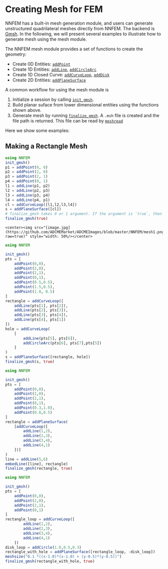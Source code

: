 # Creating Mesh for FEM

NNFEM has a built-in mesh generation module, and users can  generate unstructured quadrilateral meshes directly from NNFEM. The backend is [Gmsh](https://gmsh.info/). In the following, we will present several examples to illustrate how to generate mesh using the mesh module. 

The NNFEM mesh module provides a set of functions to create the geometry:

* Create 0D Entities: [`addPoint`](@ref)
* Create 1D Entities: [`addLine`](@ref), [`addCircleArc`](@ref)
* Create 1D Closed Curve: [`addCurveLoop`](@ref), [`addDisk`](@ref)
* Create 2D Entities: [`addPlaneSurface`](@ref)

A common workflow for using the mesh module is 

1. Initialize a session by calling [`init_gmsh`](@ref).
2. Build planar suface from lower dimensional entities using the functions shown above.
3. Generate mesh by running [`finalize_gmsh`](@ref). A `.msh` file is created and the file path is returned. This file can be read by [`meshread`](@ref)


Here we show some examples:

## Making a Rectangle Mesh
```julia
using NNFEM
init_gmsh()
p1 = addPoint(0, 0)
p2 = addPoint(2, 0)
p3 = addPoint(2, 1)
p4 = addPoint(0, 1)
l1 = addLine(p1, p2)
l2 = addLine(p2, p3)
l3 = addLine(p3, p4)
l4 = addLine(p4, p1)
cl = addCurveLoop([l1,l2,l3,l4])
s = addPlaneSurface([cl])
# finalize_gmsh takes 0 or 1 argument. If the argument is `true`, then the mesh is shown. The default is false.
finalize_gmsh(true)
```

```@raw html
<center><img src="[image.jpg](https://github.com/ADCMEMarket/ADCMEImages/blob/master/NNFEM/mesh1.png?raw=true)" style="width: 50%/>​</center>
```



```julia
using NNFEM

init_gmsh()
pts = [
    addPoint(0,0),
    addPoint(2,0),
    addPoint(2,1),
    addPoint(0,1),
    addPoint(0.5,0.5),
    addPoint(1.5,0.5),
    addPoint(1.0, 0.5)
]
rectangle = addCurveLoop([
    addLine(pts[1], pts[2]),
    addLine(pts[2], pts[3]),
    addLine(pts[3], pts[4]),
    addLine(pts[4], pts[1])
])
hole = addCurveLoop(
    [
        addLine(pts[5], pts[6]),
        addCircleArc(pts[6], pts[7],pts[5])
    ]
)
s = addPlaneSurface([rectangle, hole])
finalize_gmsh(s, true)
```


```julia
using NNFEM

init_gmsh()
pts = [
    addPoint(0,0),
    addPoint(2,0),
    addPoint(2,1),
    addPoint(0,1),
    addPoint(0.3,1.0),
    addPoint(0.8,0.5)
]
rectangle = addPlaneSurface(
    [addCurveLoop([
        addLine(1,2),
        addLine(2,3),
        addLine(3,4),
        addLine(4,1)
    ])]
)
line = addLine(5,6)
embedLine([line], rectangle)
finalize_gmsh(rectangle, true)
```


```julia
using NNFEM

init_gmsh()
pts = [
    addPoint(0,0),
    addPoint(2,0),
    addPoint(2,1),
    addPoint(0,1)
]
rectangle_loop = addCurveLoop([
        addLine(1,2),
        addLine(2,3),
        addLine(3,4),
        addLine(4,1)
    ])
disk_loop = addCircle(1.0,0.5,0.3)
rectangle_with_hole = addPlaneSurface([rectangle_loop, -disk_loop])
meshsize("0.1 *((x-1.0)*(x-1.0) + (y-0.5)*(y-0.5))")
finalize_gmsh(rectangle_with_hole, true)
```